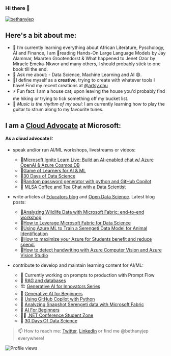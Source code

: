 ### Hi there 👋
</p>
    <a href="https://github.com/bethanyjep">
        <img src="https://github-profile-summary-cards.vercel.app/api/cards/profile-details?username=bethanyjep&theme=radical" alt="bethanyjep"/>
    </a>
</p>

## Here's a bit about me:
<!-- - 🔭 I’m preparing my keynote bit and sessions for [AI Tour Berlin](https://msevents.microsoft.com/event?id=3085871691)😉. -->
- 🌱 I’m currently learning everything about African Literature, Pyschology, AI and Finance, I am 📖reading Hands-On Large Language Models by Jay Alammar, Maarten Grootendorst & What happened to Jenet Ozor by Miracle Emeka-Nkwor and many others, I should probably stick to one book till the end.
- 💬 Ask me about: - Data Science, Machine Learning and AI 😄.
- 🎨I define myself as a **creative**, trying to create with whatever tools I have! Find my recent creations at [@artsy.chu](https://www.instagram.com/artsy.chu/)
- ⚡ Fun fact: I am a house cat, upon leaving the house you'd probably find me hiking or trying to tick something off my bucket list.
- 🎸 *Music is the rhythm of my soul*: I am currently learning how to play the guitar to strum along to my favourite tunes.
<!--
Here's what am currently listening to:

![My Spotify Music](https://spotify-recently-played-readme.vercel.app/api?user=qr1elfkdkm9ahgsby6zs0uff7)
-->
## I am a [Cloud Advocate](https://developer.microsoft.com/en-us/advocates/bethany-cheum) at Microsoft:
#### As a cloud advocate I:
* speak and/or run AI/ML workshops, livestreams or videos: 
    * 🎥[Microsoft Ignite Learn Live: Build an AI-enabled chat w/ Azure OpenAI & Azure Cosmos DB](https://ignite.microsoft.com/en-US/sessions/80cb0c1c-d2af-4e9d-975d-c94f135c976e?source=sessions)
    * 🎥[Game of Learners for AI & ML](https://aka.ms/GOLAIML-playlist)
    * 🎥[30 Days of Data Science](https://aka.ms/30DaysDataScience)
    * 🎥[Random password generator with python and GitHub Copilot](https://www.youtube.com/shorts/4v006V7KVeA)
    * 🎥 [MLSA Coffee and Tea Chat with a Data Scientist](https://www.youtube.com/watch?v=U7tHjCxAzNM)

* write articles at [Educators blog](https://aka.ms/faculty) and [Open Data Science](https://odsc.com/microsoft/#blogs). Latest blog posts:
    * 📰[Analyzing Wildlife Data with Microsoft Fabric: end-to-end workshop](https://techcommunity.microsoft.com/t5/educator-developer-blog/analyzing-wildlife-data-with-microsoft-fabric-end-to-end/ba-p/3974880)
    * 📰[How to Leverage Microsoft Fabric for Data Science](https://techcommunity.microsoft.com/t5/educator-developer-blog/how-to-leverage-microsoft-fabric-for-data-science/ba-p/3889244?WT.mc_id=academic-103165-bethanycheum) 
    * 📰[Using Azure ML to Train a Serengeti Data Model for Animal Identification](https://opendatascience.com/using-azure-ml-to-train-a-serengeti-data-model-for-animal-identification/)
    * 📰[How to maximize your Azure for Students benefit and reduce spend.](https://techcommunity.microsoft.com/t5/educator-developer-blog/how-to-maximize-your-azure-for-students-benefit-and-reduce-spend/ba-p/3620569?WT.mc_id=academic-103165-bethanycheum)
    * 📰[How to detect handwriting with Azure Computer Vision and Azure Vision Studio](https://techcommunity.microsoft.com/t5/educator-developer-blog/how-to-detect-handwriting-with-azure-computer-vision-and-azure/ba-p/3590057)

* contribute to develop and maintain learning content for AI/ML:
    * 🤖 Currently working on prompts to production with Prompt Flow
    * 🤖 [RAG and databases](https://github.com/microsoft/generative-ai-for-beginners/blob/main/15-rag-and-vector-databases/README.md?WT.mc_id=academic-105485-bethanycheum)
    * 🏗️ [Generative AI for Innovators Series](https://aka.ms/genai-innovators/MVP)
    * 🤖 [Generative AI for Beginners](https://aka.ms/genai-beginners)
    * 🤖 [Using GitHub Copilot with Python](https://learn.microsoft.com/en-us/training/modules/introduction-copilot-python/?WT.mc_id=academic-106558-bethanycheum)
    * 🦁 [Analyzing Snapshot Serengeti data with Microsoft Fabric](https://moaw.dev/workshop/fabric-ss/)
    * 🧚 [AI For Beginners](https://aka.ms/ai4beginners)
    * 🧑‍💻 [.NET Conference Student Zone](https://github.com/microsoft/dotnetconf-studentzone)
    * 📆 [30 Days Of Data Science](https://microsoft.github.io/30daysof/docs/roadmaps/data-science)

> 📫 How to reach me: [Twitter](https://twitter.com/bethanyjep), [LinkedIn](https://www.linkedin.com/in/bethany-jep) or find me @bethanyjep everywhere!

![Profile views](https://komarev.com/ghpvc/?username=bethanjep)

<!--
**BethanyJep/BethanyJep** is a ✨ _special_ ✨ repository because its `README.md` (this file) appears on your GitHub profile.

Here are some ideas to get you started:

- 🔭 I’m currently working on ...
- 🌱 I’m currently learning ...
- 👯 I’m looking to collaborate on ...
- 🤔 I’m looking for help with ...
- 💬 Ask me about ...
- 📫 How to reach me: ...
- 😄 Pronouns: ...
- ⚡ Fun fact: ...
-->
